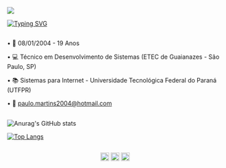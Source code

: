 <img src="https://capsule-render.vercel.app/api?type=waving&color=b31237&height=120&section=header" />

[![Typing SVG](https://readme-typing-svg.demolab.com?font=&weight=500&size=30&pause=1000&color=E91748&center=true&width=456&lines=Ol%C3%A1%2C+me+chamo+Paulo+Moreira)](https://git.io/typing-svg)


## 


• 📅 08/01/2004 - 19 Anos

• 💻 Técnico em Desenvolvimento de Sistemas (ETEC de Guaianazes - São Paulo, SP)

• 📚 Sistemas para Internet - Universidade Tecnológica Federal do Paraná (UTFPR)

• 📧 paulo.martins2004@hotmail.com

  ##

![Anurag's GitHub stats](https://github-readme-stats.vercel.app/api?username=PauloMoreiraa&show_icons=true&theme=dracula)

[![Top Langs](https://github-readme-stats.vercel.app/api/top-langs/?username=PauloMoreiraa&layout=demo&theme=dracula)](https://github.com/anuraghazra/github-readme-stats)

 ##
  
<div align="center">
  <a href="https://www.instagram.com/paulo_mmoreira/" target="_blank"><img src="https://img.shields.io/badge/-Instagram-%23E4405F?style=for-the-    badge&logo=instagram&logoColor=white" target="_blank"  height="20em"></a>
  <a href = "mailto:paulo.moreira2004@hotmail.com"><img src="https://img.shields.io/badge/Microsoft_Outlook-0078D4?style=for-the-badge&logo=microsoft-outlook&logoColor=white" target="_blank" height="20em"></a>
  <a href="https://www.linkedin.com/in/paulomoreira2004/" target="_blank"><img src="https://img.shields.io/badge/-LinkedIn-%230077B5?style=for-the-badge&logo=linkedin&logoColor=white" height="20em" target="_blank"></a> 
</div>
